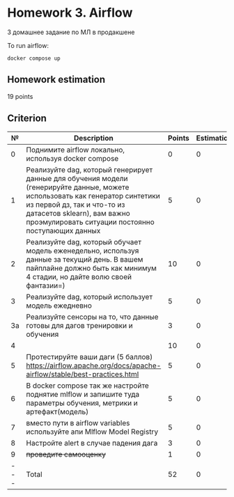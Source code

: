 Homework 3. Airflow
==============================

3 домашнее задание по МЛ в продакшене

To run airflow:
~~~
docker compose up
~~~

Homework estimation
----------
19 points

Criterion
------------
№ | Description | Points | Estimation
--- | --- | --- | ---
0 | Поднимите airflow локально, используя docker compose | 0 | 0 |
1 | Реализуйте dag, который генерирует данные для обучения модели (генерируйте данные, можете использовать как генератор синтетики из первой дз, так и что-то из датасетов sklearn), вам важно проэмулировать ситуации постоянно поступающих данных | 5 | 0 
2 | Реализуйте dag, который обучает модель еженедельно, используя данные за текущий день. В вашем пайплайне должно быть как минимум 4 стадии, но дайте волю своей фантазии=) | 10 | 0
3 | Реализуйте dag, который использует модель ежедневно | 5 | 0
3a | Реализуйте сенсоры на то, что данные готовы для дагов тренировки и обучения | 3 | 0
4 |  | 10 | 0
5 | Протестируйте ваши даги (5 баллов) https://airflow.apache.org/docs/apache-airflow/stable/best-practices.html | 5 | 0
6 | В docker compose так же настройте поднятие mlflow и запишите туда параметры обучения, метрики и артефакт(модель) | 5 | 0
7 | вместо пути в airflow variables  используйте апи Mlflow Model Registry | 5 | 0
8 | Настройте alert в случае падения дага | 3 | 0
9 | ~~проведите самооценку~~ | 1 | 0
--- | Total | 52 | 0